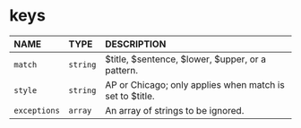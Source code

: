 # keys

| NAME | TYPE | DESCRIPTION |
| :--- | :--- | :--- |
| `match` | `string` | $title, $sentence, $lower, $upper, or a pattern. |
| `style` | `string` | AP or Chicago; only applies when match is set to $title. |
| `exceptions` | `array` | An array of strings to be ignored. |

